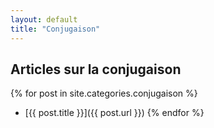 ```yaml
---
layout: default
title: "Conjugaison"
---
```


## Articles sur la conjugaison

{% for post in site.categories.conjugaison %}
  - [{{ post.title }}]({{ post.url }})
{% endfor %}
